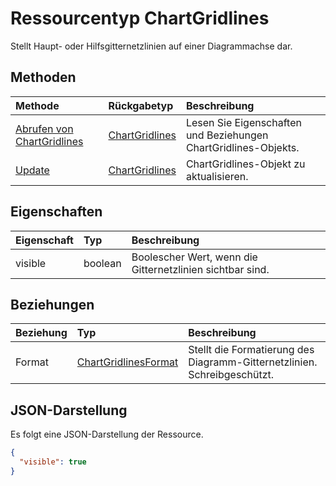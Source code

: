 # <a name="chartgridlines-resource-type"></a>Ressourcentyp ChartGridlines

Stellt Haupt- oder Hilfsgitternetzlinien auf einer Diagrammachse dar.


## <a name="methods"></a>Methoden

| Methode           | Rückgabetyp    |Beschreibung|
|:---------------|:--------|:----------|
|[Abrufen von ChartGridlines](../api/chartgridlines_get.md) | [ChartGridlines](chartgridlines.md) |Lesen Sie Eigenschaften und Beziehungen ChartGridlines-Objekts.|
|[Update](../api/chartgridlines_update.md) | [ChartGridlines](chartgridlines.md)    |ChartGridlines-Objekt zu aktualisieren. |

## <a name="properties"></a>Eigenschaften
| Eigenschaft     | Typ   |Beschreibung|
|:---------------|:--------|:----------|
|visible|boolean|Boolescher Wert, wenn die Gitternetzlinien sichtbar sind.|

## <a name="relationships"></a>Beziehungen
| Beziehung | Typ   |Beschreibung|
|:---------------|:--------|:----------|
|Format|[ChartGridlinesFormat](chartgridlinesformat.md)|Stellt die Formatierung des Diagramm-Gitternetzlinien. Schreibgeschützt.|

## <a name="json-representation"></a>JSON-Darstellung

Es folgt eine JSON-Darstellung der Ressource.

<!-- {
  "blockType": "resource",
  "optionalProperties": [

  ],
  "@odata.type": "microsoft.graph.chartGridLines"
}-->

```json
{
  "visible": true
}

```

<!-- uuid: 8fcb5dbc-d5aa-4681-8e31-b001d5168d79
2015-10-25 14:57:30 UTC -->
<!-- {
  "type": "#page.annotation",
  "description": "ChartGridlines resource",
  "keywords": "",
  "section": "documentation",
  "tocPath": ""
}-->
